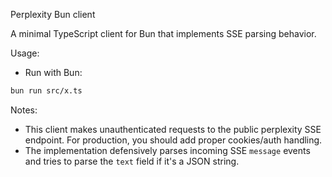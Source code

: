Perplexity Bun client

A minimal TypeScript client for Bun that implements SSE parsing behavior.

Usage:

- Run with Bun:

```bash
bun run src/x.ts
```

Notes:

- This client makes unauthenticated requests to the public perplexity SSE endpoint. For production, you should add proper cookies/auth handling.
- The implementation defensively parses incoming SSE `message` events and tries to parse the `text` field if it's a JSON string.
